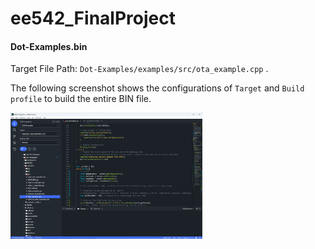 # ee542_FinalProject

#### Dot-Examples.bin

Target File Path:  `Dot-Examples/examples/src/ota_example.cpp` .  

The following screenshot shows the configurations of `Target` and `Build profile` to build the entire BIN file. 

<img src="Images\mbed_example.png" alt="mbed_screenshot" style="zoom:30%;" />

  
